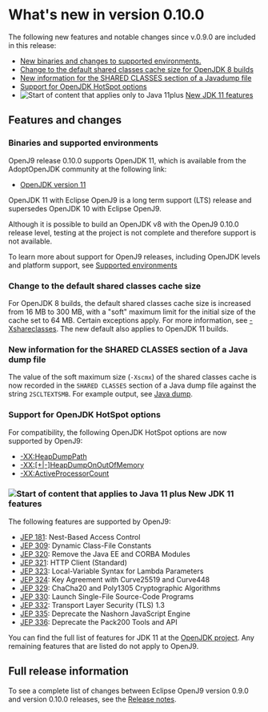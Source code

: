 <!--
* Copyright (c) 2017, 2022 IBM Corp. and others
*
* This program and the accompanying materials are made
* available under the terms of the Eclipse Public License 2.0
* which accompanies this distribution and is available at
* https://www.eclipse.org/legal/epl-2.0/ or the Apache
* License, Version 2.0 which accompanies this distribution and
* is available at https://www.apache.org/licenses/LICENSE-2.0.
*
* This Source Code may also be made available under the
* following Secondary Licenses when the conditions for such
* availability set forth in the Eclipse Public License, v. 2.0
* are satisfied: GNU General Public License, version 2 with
* the GNU Classpath Exception [1] and GNU General Public
* License, version 2 with the OpenJDK Assembly Exception [2].
*
* [1] https://www.gnu.org/software/classpath/license.html
* [2] http://openjdk.java.net/legal/assembly-exception.html
*
* SPDX-License-Identifier: EPL-2.0 OR Apache-2.0 OR GPL-2.0 WITH
* Classpath-exception-2.0 OR LicenseRef-GPL-2.0 WITH Assembly-exception
-->


# What's new in version 0.10.0

The following new features and notable changes since v.0.9.0 are included in this release:

- [New binaries and changes to supported environments.](#binaries-and-supported-environments)
- [Change to the default shared classes cache size for OpenJDK 8 builds](#change-to-the-default-shared-classes-cache-size)
- [New information for the SHARED CLASSES section of a Javadump file](#new-information-for-the-shared-classes-section-of-a-java-dump-file)
- [Support for OpenJDK HotSpot options](#support-for-openjdk-hotspot-options)
- ![Start of content that applies only to Java 11plus](cr/java11plus.png) [New JDK 11 features](#new-jdk-11-features)

## Features and changes

### Binaries and supported environments

OpenJ9 release 0.10.0 supports OpenJDK 11, which is available from the AdoptOpenJDK community at the following link:

- [OpenJDK version 11](https://adoptopenjdk.net/archive.html?variant=openjdk11&jvmVariant=openj9)

OpenJDK 11 with Eclipse OpenJ9 is a long term support (LTS) release and supersedes OpenJDK 10 with Eclipse OpenJ9.

Although it is possible to build an OpenJDK v8 with the OpenJ9 0.10.0 release level, testing at the project is not complete and therefore support is not available.

To learn more about support for OpenJ9 releases, including OpenJDK levels and platform support, see [Supported environments](openj9_support.md)

### Change to the default shared classes cache size

For OpenJDK 8 builds, the default shared classes cache size is increased from 16 MB to 300 MB, with a "soft" maximum limit for the initial size of the cache set to 64 MB. Certain exceptions apply. For more information, see [-Xshareclasses](xshareclasses.md). The new default also applies to OpenJDK 11 builds.

### New information for the SHARED CLASSES section of a Java dump file

The value of the soft maximum size (`-Xscmx`) of the shared classes cache is now recorded in the `SHARED CLASSES` section of a Java dump file against the string `2SCLTEXTSMB`. For example output, see [Java dump](dump_javadump.md).

### Support for OpenJDK HotSpot options

For compatibility, the following OpenJDK HotSpot options are now supported by OpenJ9:

- [-XX:HeapDumpPath](xxheapdumppath.md)
- [-XX:\[+|-\]HeapDumpOnOutOfMemory](xxheapdumponoutofmemory.md)
- [-XX:ActiveProcessorCount](xxactiveprocessorcount.md)

### ![Start of content that applies to Java 11 plus](cr/java11plus.png) New JDK 11 features

The following features are supported by OpenJ9:

- [JEP 181](https://openjdk.org/jeps/181): Nest-Based Access Control
- [JEP 309](https://openjdk.org/jeps/309): Dynamic Class-File Constants
- [JEP 320](https://openjdk.org/jeps/320): Remove the Java EE and CORBA Modules
- [JEP 321](https://openjdk.org/jeps/321): HTTP Client (Standard)
- [JEP 323](https://openjdk.org/jeps/323): Local-Variable Syntax for Lambda Parameters
- [JEP 324](https://openjdk.org/jeps/324): Key Agreement with Curve25519 and Curve448
- [JEP 329](https://openjdk.org/jeps/329): ChaCha20 and Poly1305 Cryptographic Algorithms
- [JEP 330](https://openjdk.org/jeps/330): Launch Single-File Source-Code Programs
- [JEP 332](https://openjdk.org/jeps/332): Transport Layer Security (TLS) 1.3
- [JEP 335](https://openjdk.org/jeps/335): Deprecate the Nashorn JavaScript Engine
- [JEP 336](https://openjdk.org/jeps/336): Deprecate the Pack200 Tools and API

You can find the full list of features for JDK 11 at the [OpenJDK project](http://openjdk.java.net/projects/jdk/11/). Any remaining features that are listed do not apply to OpenJ9.

## Full release information

To see a complete list of changes between Eclipse OpenJ9 version 0.9.0 and version 0.10.0 releases, see the [Release notes](https://github.com/eclipse-openj9/openj9/blob/master/doc/release-notes/0.10/0.10.md).

<!-- ==== END OF TOPIC ==== version0.10.md ==== -->
